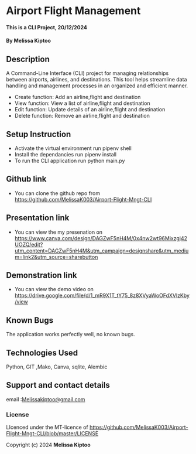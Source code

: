 # Airport Flight Management 
#### This is a CLI Project, 20/12/2024
#### **By Melissa Kiptoo**
## Description
A Command-Line Interface (CLI) project for managing relationships between airports, airlines, and destinations. This tool helps streamline data handling and management processes in an organized and efficient manner.
* Create function: Add an airline,flight and destination
* View function: View a list of airline,flight and destination
* Edit function: Update details of an airline,flight and destination
* Delete function: Remove an airline,flight and destination
  

## Setup Instruction
* Activate the virtual environment
  run pipenv shell
* Install the dependancies
  run pipenv install
* To run the CLI application
  run python main.py

## Github link 
* You can clone the github repo from https://github.com/MelissaK003/Airport-Flight-Mngt-CLI

## Presentation link
* You can view the my presenation on https://www.canva.com/design/DAGZwF5nH4M/0x4nw2wt96Mixzgj42UOZQ/edit?utm_content=DAGZwF5nH4M&utm_campaign=designshare&utm_medium=link2&utm_source=sharebutton

## Demonstration link
* You can view the demo video on https://drive.google.com/file/d/1_mR9X1T_tY75_8z8XVyaWoOFdXVlzKby/view

## Known Bugs
The application works perfectly well, no known bugs.

## Technologies Used
Python, GIT ,Mako, Canva, sqlite, Alembic

## Support and contact details
email :Melissakiptoo@gmail.com

### License
LIcenced under the MT-licence of https://github.com/MelissaK003/Airport-Flight-Mngt-CLI/blob/master/LICENSE

Copyright (c) 2024 **Melissa Kiptoo**
